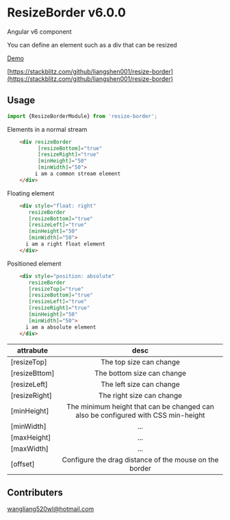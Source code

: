 # ResizeBorder v6.0.0

Angular v6 component

You can define an element such as a div that can be resized


[Demo](https://liangshen001.github.io/resize-border/)

[https://stackblitz.com/github/liangshen001/resize-border](https://stackblitz.com/github/liangshen001/resize-border)

## Usage

```typescript
import {ResizeBorderModule} from 'resize-border';
```

Elements in a normal stream

```html
    <div resizeBorder
          [resizeBottom]="true"
          [resizeRight]="true"
          [minHeight]="50"
          [minWidth]="50">
         i am a common stream element
    </div>
 ```
 
 Floating element

```html
    <div style="float: right"
       resizeBorder
       [resizeBottom]="true"
       [resizeLeft]="true"
       [minHeight]="50"
       [minWidth]="50">
      i am a right float element
    </div>
```

Positioned element

```html
    <div style="position: absolute"
       resizeBorder
       [resizeTop]="true"
       [resizeBottom]="true"
       [resizeLeft]="true"
       [resizeRight]="true"
       [minHeight]="50"
       [minWidth]="50">
      i am a absolute element
    </div>
```

| attrabute     | desc    |
| -------       | :------:   |
| [resizeTop]   | The top size can change      |
| [resizeBttom] | The bottom size can change      |
| [resizeLeft]  | The left size can change      |
| [resizeRight] | The right size can change      |
| [minHeight]   | The minimum height that can be changed can also be configured with CSS min-height      |
| [minWidth]    | ...      |
| [maxHeight]   | ...      |
| [maxWidth]    | ...      |
| [offset]      | Configure the drag distance of the mouse on the border|

## Contributers


wangliang520wl@hotmail.com

